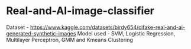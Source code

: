 # Real-and-AI-image-classifier
Dataset - https://www.kaggle.com/datasets/birdy654/cifake-real-and-ai-generated-synthetic-images
Model used - SVM, Logistic Regression, Multilayer Perceptron, GMM and Kmeans Clustering
